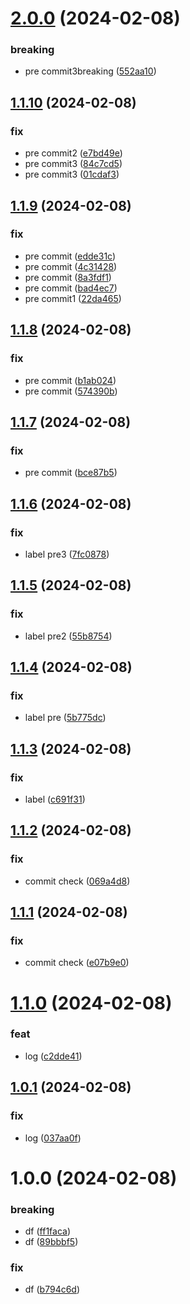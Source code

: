 # [2.0.0](https://github.com/AirP0WeR/monorepo-nextjs-express-bun-boilerplate/compare/v1.1.10...v2.0.0) (2024-02-08)


### breaking

* pre commit3breaking ([552aa10](https://github.com/AirP0WeR/monorepo-nextjs-express-bun-boilerplate/commit/552aa10872bf24a9cec1384b696ad4ecaf5c15d5))

## [1.1.10](https://github.com/AirP0WeR/monorepo-nextjs-express-bun-boilerplate/compare/v1.1.9...v1.1.10) (2024-02-08)


### fix

* pre commit2 ([e7bd49e](https://github.com/AirP0WeR/monorepo-nextjs-express-bun-boilerplate/commit/e7bd49e1c39da47b2065795b41d0b12ad8cdd333))
* pre commit3 ([84c7cd5](https://github.com/AirP0WeR/monorepo-nextjs-express-bun-boilerplate/commit/84c7cd51cc52e4951b3d5f057d018fee7390b3bf))
* pre commit3 ([01cdaf3](https://github.com/AirP0WeR/monorepo-nextjs-express-bun-boilerplate/commit/01cdaf35c950d4928d3ebb6f2eae145e37d15567))

## [1.1.9](https://github.com/AirP0WeR/monorepo-nextjs-express-bun-boilerplate/compare/v1.1.8...v1.1.9) (2024-02-08)


### fix

* pre commit ([edde31c](https://github.com/AirP0WeR/monorepo-nextjs-express-bun-boilerplate/commit/edde31cdeb740c68d54647c52fc6ed779b8eb734))
* pre commit ([4c31428](https://github.com/AirP0WeR/monorepo-nextjs-express-bun-boilerplate/commit/4c31428f67887a11bd3ae12f3a03c44a9f1ff257))
* pre commit ([8a3fdf1](https://github.com/AirP0WeR/monorepo-nextjs-express-bun-boilerplate/commit/8a3fdf17a1ae5e851ba9e60cda1d79644b1312e1))
* pre commit ([bad4ec7](https://github.com/AirP0WeR/monorepo-nextjs-express-bun-boilerplate/commit/bad4ec7a88cb27bbcf54d6b308928e308bd59c8e))
* pre commit1 ([22da465](https://github.com/AirP0WeR/monorepo-nextjs-express-bun-boilerplate/commit/22da46568a4872fda2f1e6b91671272271175006))

## [1.1.8](https://github.com/AirP0WeR/monorepo-nextjs-express-bun-boilerplate/compare/v1.1.7...v1.1.8) (2024-02-08)


### fix

* pre commit ([b1ab024](https://github.com/AirP0WeR/monorepo-nextjs-express-bun-boilerplate/commit/b1ab02496e8a0062ffcc004bb5bcdc168d79c59f))
* pre commit ([574390b](https://github.com/AirP0WeR/monorepo-nextjs-express-bun-boilerplate/commit/574390b96078f59b581d6c0b347593a0f3d6a1a9))

## [1.1.7](https://github.com/AirP0WeR/monorepo-nextjs-express-bun-boilerplate/compare/v1.1.6...v1.1.7) (2024-02-08)


### fix

* pre commit ([bce87b5](https://github.com/AirP0WeR/monorepo-nextjs-express-bun-boilerplate/commit/bce87b5f3aaffd422a483bf105f3b0a9cf262cd7))

## [1.1.6](https://github.com/AirP0WeR/monorepo-nextjs-express-bun-boilerplate/compare/v1.1.5...v1.1.6) (2024-02-08)


### fix

* label pre3 ([7fc0878](https://github.com/AirP0WeR/monorepo-nextjs-express-bun-boilerplate/commit/7fc0878af99b62485042165911d60dc8a3e8601c))

## [1.1.5](https://github.com/AirP0WeR/monorepo-nextjs-express-bun-boilerplate/compare/v1.1.4...v1.1.5) (2024-02-08)


### fix

* label pre2 ([55b8754](https://github.com/AirP0WeR/monorepo-nextjs-express-bun-boilerplate/commit/55b875427af7499ce07641cae25396682d3c41be))

## [1.1.4](https://github.com/AirP0WeR/monorepo-nextjs-express-bun-boilerplate/compare/v1.1.3...v1.1.4) (2024-02-08)


### fix

* label pre ([5b775dc](https://github.com/AirP0WeR/monorepo-nextjs-express-bun-boilerplate/commit/5b775dc090e0fe15be2cb94533d230c13a603bcd))

## [1.1.3](https://github.com/AirP0WeR/monorepo-nextjs-express-bun-boilerplate/compare/v1.1.2...v1.1.3) (2024-02-08)


### fix

* label ([c691f31](https://github.com/AirP0WeR/monorepo-nextjs-express-bun-boilerplate/commit/c691f3184fd704ecd69dbc74ce20f6f3d762c3b9))

## [1.1.2](https://github.com/AirP0WeR/monorepo-nextjs-express-bun-boilerplate/compare/v1.1.1...v1.1.2) (2024-02-08)


### fix

* commit check ([069a4d8](https://github.com/AirP0WeR/monorepo-nextjs-express-bun-boilerplate/commit/069a4d846b2fb152cedd13918a588b2fd4b0b30a))

## [1.1.1](https://github.com/AirP0WeR/monorepo-nextjs-express-bun-boilerplate/compare/v1.1.0...v1.1.1) (2024-02-08)


### fix

* commit check ([e07b9e0](https://github.com/AirP0WeR/monorepo-nextjs-express-bun-boilerplate/commit/e07b9e0264667e7dea55fd47b20efb4ee9640ada))

# [1.1.0](https://github.com/AirP0WeR/monorepo-nextjs-express-bun-boilerplate/compare/v1.0.1...v1.1.0) (2024-02-08)


### feat

* log ([c2dde41](https://github.com/AirP0WeR/monorepo-nextjs-express-bun-boilerplate/commit/c2dde41b22bdd523555b8687a86181da9828e3b6))

## [1.0.1](https://github.com/AirP0WeR/monorepo-nextjs-express-bun-boilerplate/compare/v1.0.0...v1.0.1) (2024-02-08)


### fix

* log ([037aa0f](https://github.com/AirP0WeR/monorepo-nextjs-express-bun-boilerplate/commit/037aa0fe280a1df2013777e75b2ac0de1e954b25))

# 1.0.0 (2024-02-08)


### breaking

* df ([ff1faca](https://github.com/AirP0WeR/monorepo-nextjs-express-bun-boilerplate/commit/ff1facaf0325c5884aac5c0434343d9f0eb59304))
* df ([89bbbf5](https://github.com/AirP0WeR/monorepo-nextjs-express-bun-boilerplate/commit/89bbbf533c8212f4fd7fff025ccd2e77a0b06486))

### fix

* df ([b794c6d](https://github.com/AirP0WeR/monorepo-nextjs-express-bun-boilerplate/commit/b794c6d2380f06a74b78ae1d51cd1b72fff1e6de))

